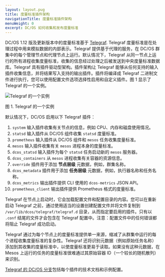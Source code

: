 ```yaml
---
layout: layout.pug
title: 度量标准插件架构
navigationTitle: 度量标准插件架构
menuWeight: 0
excerpt: DC/OS 如何收集和发布度量标准
---
```


DC/OS 1.12 版及更新版本中的度量标准基于 [Telegraf](https://github.com/dcos/telegraf). Telegraf 度量标准是在处理过程中用来模拟数据的内部表示。Telegraf 提供基于代理的服务，在 DC/OS 群集中的每个管理节点和代理节点上运行。默认情况下，Telegraf 从同一节点上运行的所有进程收集度量标准，收集的信息经过处理之后被发送到中央度量标准数据库。Telegraf 具有插件驱动型架构。插件架构让 Telegraf 能够从任何支持的输入插件收集信息，并将结果写入支持的输出插件。插件将编译成 Telegraf 二进制文件进行执行，您可以使用配置文件选项选择性启用和自定义插件。图 1 显示了 Telegraf 的一个实例。

![Telegraf 的一个实例](/mesosphere/dcos/cn/1.13/img/telegraf-architecture.png)

图 1. Telegraf 的一个实例


默认情况下，DC/OS 启用以下 Telegraf 插件：

 1. `system` 输入插件收集有关节点的信息，例如 CPU、内存和磁盘使用情况。
 1. `statsd` 输入插件从 DC/OS 组件收集 `statsd` 度量标准。
 1. `prometheus` 输入插件从 DC/OS 组件和 `mesos` 任务收集度量标准。
 1. `mesos` 输入插件收集有关 `mesos` 进程本身的度量标准。
 1. `dcos_statsd` 输入插件为每个 `statsd` 任务启动新的 `mesos` 服务器。
 1. `dcos_containers` 从 `mesos` 进程收集有关容器的资源信息。
 1. `override` 插件用于添加 **节点层级** 元数据，例如，群集名称。
 1. `dcos_metadata` 插件用于添加 **任务层级** 元数据，例如，执行器名称和任务名称。
 1. `dcos_metrics` 输出插件提供 CLI 使用的 `dcos-metrics` JSON API。
 1. `prometheus_client` 输出插件提供 Prometheus 格式的度量标准。

Telegraf 在节点上启动时，它会加载配置文件和配置目录的内容。您可以在重新启动 Telegraf 之前，通过使用适当的设置创建配置文件并将文件复制到 `/var/lib/dcos/telegraf/telegraf.d` 目录，从而指定要启用的插件。只有以 `.conf` 结尾的文件才会包含在 Telegraf 配置中。注意：配置文件中的任何错误都将阻止 Telegraf 成功启动。

Telegraf 通过为每个节点上的度量标准提供单一来源，缩减了从群集中运行的每个进程收集度量标准的复杂性。Telegraf 还将识别元数据（例如原始任务名称）添加到其收集的度量标准中，以使度量标准更易于读取。如果没有这种元数据，在 Mesos 上运行的任务的度量标准很难通过其原始容器 ID（一个较长的随机散列） 来识别。

[Telegraf 的 DC/OS 分支](https://github.com/dcos/telegraf)包括每个插件的技术文档和示例配置。
